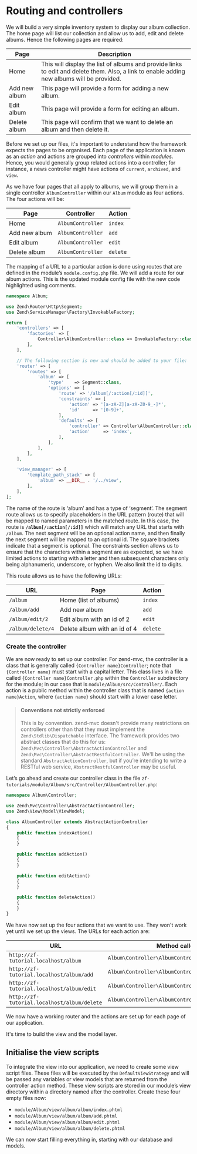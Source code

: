 # Routing and controllers

We will build a very simple inventory system to display our album collection.
The home page will list our collection and allow us to add, edit and delete
albums. Hence the following pages are required:

Page          | Description
------------- | -----------
Home          | This will display the list of albums and provide links to edit and delete them. Also, a link to enable adding new albums will be provided.
Add new album | This page will provide a form for adding a new album.
Edit album    | This page will provide a form for editing an album.
Delete album  | This page will confirm that we want to delete an album and then delete it.

Before we set up our files, it's important to understand how the framework
expects the pages to be organised. Each page of the application is known as an
*action* and actions are grouped into *controllers* within *modules*. Hence, you
would generally group related actions into a controller; for instance, a news
controller might have actions of `current`, `archived`, and `view`.

As we have four pages that all apply to albums, we will group them in a single
controller `AlbumController` within our `Album` module as four actions. The four
actions will be:

Page          | Controller        | Action
------------- | ----------------- | ------
Home          | `AlbumController` | `index`
Add new album | `AlbumController` | `add`
Edit album    | `AlbumController` | `edit`
Delete album  | `AlbumController` | `delete`

The mapping of a URL to a particular action is done using routes that are
defined in the module’s `module.config.php` file. We will add a route for our
album actions. This is the updated module config file with the new code
highlighted using comments.

```php
namespace Album;

use Zend\Router\Http\Segment;
use Zend\ServiceManager\Factory\InvokableFactory;

return [
    'controllers' => [
        'factories' => [
            Controller\AlbumController::class => InvokableFactory::class,
        ],
    ],

    // The following section is new and should be added to your file:
    'router' => [
        'routes' => [
            'album' => [
                'type'    => Segment::class,
                'options' => [
                    'route' => '/album[/:action[/:id]]',
                    'constraints' => [
                        'action' => '[a-zA-Z][a-zA-Z0-9_-]*',
                        'id'     => '[0-9]+',
                    ],
                    'defaults' => [
                        'controller' => Controller\AlbumController::class,
                        'action'     => 'index',
                    ],
                ],
            ],
        ],
    ],

    'view_manager' => [
        'template_path_stack' => [
            'album' => __DIR__ . '/../view',
        ],
    ],
];
```

The name of the route is ‘album’ and has a type of ‘segment’. The segment route
allows us to specify placeholders in the URL pattern (route) that will be mapped
to named parameters in the matched route. In this case, the route is
**`/album[/:action[/:id]]`** which will match any URL that starts with `/album`.
The next segment will be an optional action name, and then finally the next
segment will be mapped to an optional id. The square brackets indicate that a
segment is optional. The constraints section allows us to ensure that the
characters within a segment are as expected, so we have limited actions to
starting with a letter and then subsequent characters only being alphanumeric,
underscore, or hyphen. We also limit the id to digits.

This route allows us to have the following URLs:

URL               | Page                         | Action
----------------- | ---------------------------- | ------
`/album`          | Home (list of albums)        | `index`
`/album/add`      | Add new album                | `add`
`/album/edit/2`   | Edit album with an id of 2   | `edit`
`/album/delete/4` | Delete album with an id of 4 | `delete`

### Create the controller

We are now ready to set up our controller. For zend-mvc, the controller
is a class that is generally called `{Controller name}Controller`; note that
`{Controller name}` must start with a capital letter. This class lives in a file
called `{Controller name}Controller.php` within the `Controller` subdirectory for
the module; in our case that is `module/Album/src/Controller/`. Each action
is a public method within the controller class that is named `{action
name}Action`, where `{action name}` should start with a lower case
letter.

> #### Conventions not strictly enforced
>
> This is by convention. zend-mvc doesn't provide many restrictions on
> controllers other than that they must implement the `Zend\Stdlib\Dispatchable`
> interface. The framework provides two abstract classes that do this for us:
> `Zend\Mvc\Controller\AbstractActionController` and
> `Zend\Mvc\Controller\AbstractRestfulController`. We'll be using the standard
> `AbstractActionController`, but if you’re intending to write a RESTful web
> service, `AbstractRestfulController` may be useful.

Let’s go ahead and create our controller class in the file
`zf-tutorials/module/Album/src/Controller/AlbumController.php`:

```php
namespace Album\Controller;

use Zend\Mvc\Controller\AbstractActionController;
use Zend\View\Model\ViewModel;

class AlbumController extends AbstractActionController
{
    public function indexAction()
    {
    }

    public function addAction()
    {
    }

    public function editAction()
    {
    }

    public function deleteAction()
    {
    }
}
```

We have now set up the four actions that we want to use. They won't work yet
until we set up the views. The URLs for each action are:

URL                                          | Method called
-------------------------------------------- | -------------
`http://zf-tutorial.localhost/album`        | `Album\Controller\AlbumController::indexAction`
`http://zf-tutorial.localhost/album/add`    | `Album\Controller\AlbumController::addAction`
`http://zf-tutorial.localhost/album/edit`   | `Album\Controller\AlbumController::editAction`
`http://zf-tutorial.localhost/album/delete` | `Album\Controller\AlbumController::deleteAction`

We now have a working router and the actions are set up for each page of our
application.

It's time to build the view and the model layer.

## Initialise the view scripts

To integrate the view into our application, we need to create some view script
files. These files will be executed by the `DefaultViewStrategy` and will be
passed any variables or view models that are returned from the controller action
method. These view scripts are stored in our module’s view directory within a
directory named after the controller. Create these four empty files now:

- `module/Album/view/album/album/index.phtml`
- `module/Album/view/album/album/add.phtml`
- `module/Album/view/album/album/edit.phtml`
- `module/Album/view/album/album/delete.phtml`

We can now start filling everything in, starting with our database and models.
